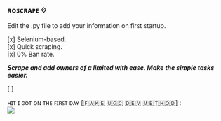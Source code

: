 ### ʀᴏꜱᴄʀᴀᴘᴇ ⟐ ###

Edit the .py file to add your information on first startup.

[x]  Selenium-based.<br>
[x]  Quick scraping.<br>
[x]  0% Ban rate.<br>

***Scrape and add owners of a limited with ease. Make the simple tasks easier.***

[ ]  
   
   ʜɪᴛ ɪ ɢᴏᴛ ᴏɴ ᴛʜᴇ ꜰɪʀꜱᴛ ᴅᴀʏ [​🇫​​🇦​​🇰​​🇪​ ​🇺​​🇬​​🇨​ ​🇩​​🇪​​🇻​ ​🇲​​🇪​​🇹​​🇭​​🇴​​🇩​] :
   <br>
   ![](https://i.imgur.com/moPkUcN.png)
